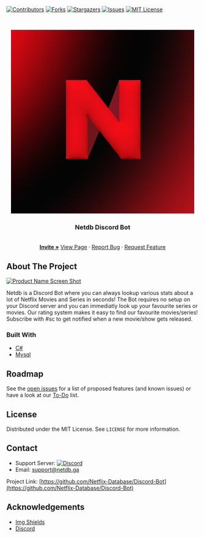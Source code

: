 [![Contributors][contributors-shield]][contributors-url]
[![Forks][forks-shield]][forks-url]
[![Stargazers][stars-shield]][stars-url]
[![Issues][issues-shield]][issues-url]
[![MIT License][license-shield]][license-url]
  
<!-- PROJECT LOGO -->
<br />
<p align="center">
  <a href="https://netdb.ga">
    <img src="Logo.png" alt="Logo" width="480" height="480">
  </a>

  <h3 align="center">Netdb Discord Bot</h3>

  <p align="center">
    <br />
    <a href="https://discord.com/login?redirect_to=%2Foauth2%2Fauthorize%3Fclient_id%3D802237562625196084%26scope%3Dbot%26permissions%3D518208"><strong>Invite »</strong></a>
    <a href="https://netdb.ga/discordbot">View Page</a>
    ·
    <a href="https://github.com/YannickFuereder/Discord-Bot/issues">Report Bug</a>
    ·
    <a href="https://github.com/YannickFuereder/Discord-Bot/issues">Request Feature</a>
  </p>
</p>


<!-- ABOUT THE PROJECT -->
## About The Project

[![Product Name Screen Shot][product-screenshot]](https://netdb.ga/discordbot)

Netdb is a Discord Bot where you can always lookup various stats about a lot of Netflix Movies and Series in seconds!
The Bot requires no setup on your Discord server and you can immediatly look up your favourite series or movies.
Our rating system makes it easy to find our favourite movies/series! Subscribe with #sc to get notified when a
new movie/show gets released.

### Built With
* [C#](https://docs.microsoft.com/en-us/dotnet/csharp)
* [Mysql](https://www.mysql.com)

<!-- ROADMAP -->
## Roadmap

See the [open issues](https://github.com/YannickFuereder/Discord-Bot/issues) for a list of proposed features (and known issues) or have a look at our [To-Do](https://github.com/Netflix-Database/Discord-Bot/projects/1) list.

<!-- LICENSE -->
## License

Distributed under the MIT License. See `LICENSE` for more information.



<!-- CONTACT -->
## Contact
* Support Server: [![Discord](https://discord.com/api/guilds/623873641679028244/widget.png)](https://discord.gg/wZzFqd6dxP)
* Email: support@netdb.ga

Project Link: [https://github.com/Netflix-Database/Discord-Bot](https://github.com/Netflix-Database/Discord-Bot)



<!-- ACKNOWLEDGEMENTS -->
## Acknowledgements
* [Img Shields](https://shields.io)
* [Discord](https://discord.com)


<!-- MARKDOWN LINKS & IMAGES -->
<!-- https://www.markdownguide.org/basic-syntax/#reference-style-links -->
[contributors-shield]: https://img.shields.io/github/contributors/Netflix-Database/Discord-Bot?style=for-the-badge
[contributors-url]: https://github.com/Netflix-Database/Discord-Bot/graphs/contributors
[forks-shield]: https://img.shields.io/github/forks/Netflix-Database/Discord-Bot?style=for-the-badge
[forks-url]: https://github.com/Netflix-Database/Discord-Bot/network/members
[stars-shield]: https://img.shields.io/github/stars/Netflix-Database/Discord-Bot?style=for-the-badge
[stars-url]: https://github.com/Netflix-Database/Discord-Bot/stargazers
[issues-shield]: https://img.shields.io/github/issues/Netflix-Database/Discord-Bot?style=for-the-badge
[issues-url]: https://github.com/Netflix-Database/Discord-Bot/issues
[license-shield]: https://img.shields.io/github/license/Netflix-Database/Discord-Bot?style=for-the-badge
[license-url]: https://github.com/Netflix-Database/Discord-Bot/blob/master/LICENSE?style=for-the-badge
[product-screenshot]: /asLogo.png
